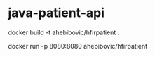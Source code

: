 # java-patient-api

docker build -t ahebibovic/hfirpatient . 

docker run -p 8080:8080 ahebibovic/hfirpatient
